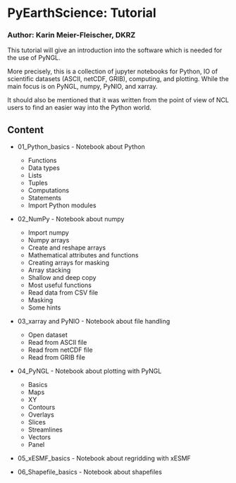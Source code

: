 # PyEarthScience: Tutorial

### Author: Karin Meier-Fleischer, DKRZ

This tutorial will give an introduction into the software which is needed for 
the use of PyNGL.

More precisely, this is a collection of jupyter notebooks for Python, IO of 
scientific datasets (ASCII, netCDF, GRIB), computing, and plotting. While the 
main focus is on PyNGL, numpy, PyNIO, and xarray. 

It should also be mentioned that it was written from the point of view of NCL
users to find an easier way into the Python world.


## Content

- 01_Python_basics - Notebook about Python
	- Functions
    - Data types
    - Lists
    - Tuples
    - Computations
    - Statements
    - Import Python modules


- 02_NumPy - Notebook about numpy
    - Import numpy
	- Numpy arrays
	- Create and reshape arrays
	- Mathematical attributes and functions
	- Creating arrays for masking
	- Array stacking
	- Shallow and deep copy
	- Most useful functions
	- Read data from CSV file
	- Masking
	- Some hints
    
    
- 03_xarray and PyNIO - Notebook about file handling
    - Open dataset
    - Read from ASCII file
    - Read from netCDF file
    - Read from GRIB file
    
    
- 04_PyNGL - Notebook about plotting with PyNGL
    - Basics
    - Maps
    - XY
    - Contours
    - Overlays
    - Slices
    - Streamlines
    - Vectors
    - Panel

- 05_xESMF_basics - Notebook about regridding with xESMF


- 06_Shapefile_basics - Notebook about shapefiles



	
	